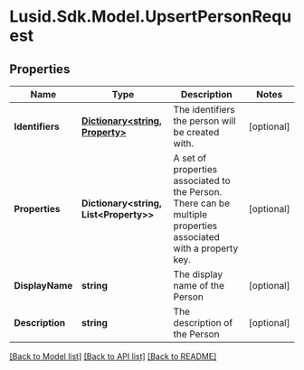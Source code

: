 
# Lusid.Sdk.Model.UpsertPersonRequest

## Properties

Name | Type | Description | Notes
------------ | ------------- | ------------- | -------------
**Identifiers** | [**Dictionary&lt;string, Property&gt;**](Property.md) | The identifiers the person will be created with. | [optional] 
**Properties** | **Dictionary&lt;string, List&lt;Property&gt;&gt;** | A set of properties associated to the Person. There can be multiple properties associated with a property key. | [optional] 
**DisplayName** | **string** | The display name of the Person | [optional] 
**Description** | **string** | The description of the Person | [optional] 

[[Back to Model list]](../README.md#documentation-for-models)
[[Back to API list]](../README.md#documentation-for-api-endpoints)
[[Back to README]](../README.md)

